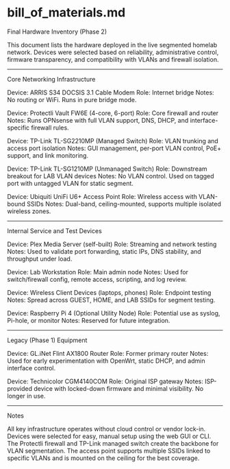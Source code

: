 # bill_of_materials.md

Final Hardware Inventory (Phase 2)

This document lists the hardware deployed in the live segmented homelab network. Devices were selected based on reliability, administrative control, firmware transparency, and compatibility with VLANs and firewall isolation.

---

Core Networking Infrastructure

Device: ARRIS S34 DOCSIS 3.1 Cable Modem
Role: Internet bridge
Notes: No routing or WiFi. Runs in pure bridge mode.

Device: Protectli Vault FW6E (4-core, 6-port)
Role: Core firewall and router
Notes: Runs OPNsense with full VLAN support, DNS, DHCP, and interface-specific firewall rules.

Device: TP-Link TL-SG2210MP (Managed Switch)
Role: VLAN trunking and access port isolation
Notes: GUI management, per-port VLAN control, PoE+ support, and link monitoring.

Device: TP-Link TL-SG1210MP (Unmanaged Switch)
Role: Downstream breakout for LAB VLAN devices
Notes: No VLAN control. Used on tagged port with untagged VLAN for static segment.

Device: Ubiquiti UniFi U6+ Access Point
Role: Wireless access with VLAN-bound SSIDs
Notes: Dual-band, ceiling-mounted, supports multiple isolated wireless zones.

---

Internal Service and Test Devices

Device: Plex Media Server (self-built)
Role: Streaming and network testing
Notes: Used to validate port forwarding, static IPs, DNS stability, and throughput under load.

Device: Lab Workstation
Role: Main admin node
Notes: Used for switch/firewall config, remote access, scripting, and log review.

Device: Wireless Client Devices (laptops, phones)
Role: Endpoint testing
Notes: Spread across GUEST, HOME, and LAB SSIDs for segment testing.

Device: Raspberry Pi 4 (Optional Utility Node)
Role: Potential use as syslog, Pi-hole, or monitor
Notes: Reserved for future integration.

---

Legacy (Phase 1) Equipment

Device: GL.iNet Flint AX1800 Router
Role: Former primary router
Notes: Used for early experimentation with OpenWrt, static DHCP, and admin interface control.

Device: Technicolor CGM4140COM
Role: Original ISP gateway
Notes: ISP-provided device with locked-down firmware and minimal visibility. No longer in use.

---

Notes

All key infrastructure operates without cloud control or vendor lock-in. Devices were selected for easy, manual setup using the web GUI or CLI. The Protectli firewall and TP-Link managed switch create the backbone for VLAN segmentation. The access point supports multiple SSIDs linked to specific VLANs and is mounted on the ceiling for the best coverage.
